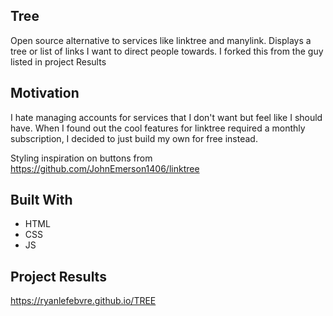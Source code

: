 ## Tree
Open source alternative to services like linktree and manylink. Displays a tree or list of links I want to direct people towards. I forked this from the guy listed in project Results

## Motivation
I hate managing accounts for services that I don't want but feel like I should have. When
I found out the cool features for linktree required a monthly subscription, I decided to
just build my own for free instead.

Styling inspiration on buttons from https://github.com/JohnEmerson1406/linktree

## Built With
- HTML
- CSS
- JS

## Project Results
https://ryanlefebvre.github.io/TREE
